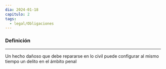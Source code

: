 ```yaml
---
dia: 2024-01-18
capitulo: 2
tags:
  - legal/Obligaciones
---
```

### Definición
---
Un hecho dañoso que debe repararse en lo civil puede configurar al mismo tiempo un delito en el ámbito penal